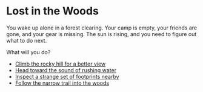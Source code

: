 # Lost in the Woods

You wake up alone in a forest clearing. Your camp is empty, your friends are gone, and your gear is missing. The sun is rising, and you need to figure out what to do next.

What will you do?
- [Climb the rocky hill for a better view](./rocky_hill.md)
- [Head toward the sound of rushing water](./intro.mdriver_path.md)
- [Inspect a strange set of footprints nearby](./footprints.md)
- [Follow the narrow trail into the woods](./narrow_trail.md)
